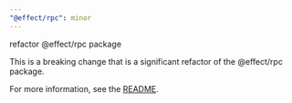 ```yaml
---
"@effect/rpc": minor
---
```


refactor @effect/rpc package

This is a breaking change that is a significant refactor of the @effect/rpc
package.

For more information, see the [README](https://github.com/Effect-TS/effect/blob/main/packages/rpc/README.md).
